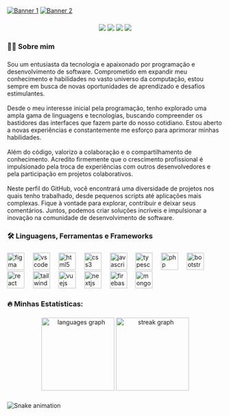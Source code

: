 [![Banner 1](https://imgur.com/oL1CXio.png)](https://www.github.com/banner1)
[![Banner 2](https://imgur.com/2kZ8VVR.png)](https://www.github.com/banner2)


###

<div align="center">
  <a href="https://www.linkedin.com/in/rwbe" target="_blank"><img src="https://img.shields.io/badge/-LinkedIn-%230077B5?style=for-the-badge&logo=linkedin&logoColor=white" target="_blank"></a> 
 </a> 
 <a href="https://www.x.com/rwbemiliano" target="_blank"><img src="https://img.shields.io/badge/X/Twitter-000000?style=for-the-badge&logo=x&logoColor=white" target="_blank"></a>
  </a>
 <a href="https://discord.gg/EXfUHevtuH" target="_blank"><img src="https://img.shields.io/badge/Discord-7289DA?style=for-the-badge&logo=discord&logoColor=white" target="_blank"></a> 
  </a>
  <a href = "mailto:rwbemiliano@gmail.com"><img src="https://img.shields.io/badge/-Gmail-DB4A39?style=for-the-badge&logo=gmail&logoColor=white" target="_blank">
  </a>
</div>

###

<h3 align="left">👩‍💻  Sobre mim</h3>

###

<p align="left">Sou um entusiasta da tecnologia e apaixonado por programação e desenvolvimento de software. Comprometido em expandir meu conhecimento e habilidades no vasto universo da computação, estou sempre em busca de novas oportunidades de aprendizado e desafios estimulantes.<br><br>Desde o meu interesse inicial pela programação, tenho explorado uma ampla gama de linguagens e tecnologias, buscando compreender os bastidores das interfaces que fazem parte do nosso cotidiano. Estou aberto a novas experiências e constantemente me esforço para aprimorar minhas habilidades.<br><br>Além do código, valorizo a colaboração e o compartilhamento de conhecimento. Acredito firmemente que o crescimento profissional é impulsionado pela troca de experiências com outros desenvolvedores e pela participação em projetos colaborativos.<br><br>Neste perfil do GitHub, você encontrará uma diversidade de projetos nos quais tenho trabalhado, desde pequenos scripts até aplicações mais complexas. Fique à vontade para explorar, contribuir e deixar seus comentários. Juntos, podemos criar soluções incríveis e impulsionar a inovação na comunidade de desenvolvimento de software.</p>

###

<h3 align="left">🛠 Linguagens, Ferramentas e Frameworks</h3>

###

<div align="left">
  <img src="https://cdn.jsdelivr.net/gh/devicons/devicon/icons/figma/figma-original.svg" height="40" alt="figma logo"  />
  <img width="12" />
  <img src="https://cdn.jsdelivr.net/gh/devicons/devicon/icons/vscode/vscode-original.svg" height="40" alt="vscode logo"  />
  <img width="12" />
  <img src="https://cdn.jsdelivr.net/gh/devicons/devicon/icons/html5/html5-original.svg" height="40" alt="html5 logo"  />
  <img width="12" />
  <img src="https://cdn.jsdelivr.net/gh/devicons/devicon/icons/css3/css3-original.svg" height="40" alt="css3 logo"  />
  <img width="12" />
  <img src="https://cdn.jsdelivr.net/gh/devicons/devicon/icons/javascript/javascript-original.svg" height="40" alt="javascript logo"  />
  <img width="12" />
  <img src="https://cdn.jsdelivr.net/gh/devicons/devicon/icons/typescript/typescript-original.svg" height="40" alt="typescript logo"  />
  <img width="12" />
  <img src="https://cdn.jsdelivr.net/gh/devicons/devicon/icons/php/php-original.svg" height="40" alt="php logo"  />
  <img width="12" />
  <img src="https://cdn.jsdelivr.net/gh/devicons/devicon/icons/bootstrap/bootstrap-original.svg" height="40" alt="bootstrap logo"  />
  <img width="12" />
  <img src="https://cdn.jsdelivr.net/gh/devicons/devicon/icons/react/react-original.svg" height="40" alt="react logo"  />
  <img width="12" />
 <img src="https://cdn.jsdelivr.net/gh/devicons/devicon@latest/icons/tailwindcss/tailwindcss-original.svg" height="40" alt="tailwindcss logo"  />
  <img width="12" />
  <img src="https://cdn.jsdelivr.net/gh/devicons/devicon/icons/vuejs/vuejs-original.svg" height="40" alt="vuejs logo"  />
  <img width="12" />
  <img src="https://cdn.jsdelivr.net/gh/devicons/devicon/icons/nextjs/nextjs-original.svg" height="40" alt="nextjs logo"  />
  <img width="12" />
  <img src="https://cdn.jsdelivr.net/gh/devicons/devicon/icons/firebase/firebase-plain.svg" height="40" alt="firebase logo"  />
  <img width="12" />
  <img src="https://cdn.jsdelivr.net/gh/devicons/devicon/icons/mongodb/mongodb-original.svg" height="40" alt="mongodb logo"  />
</div>

###

<h3 align="left">🔥   Minhas Estatísticas:</h3>

###

<div align="center">
  <img src="https://github-readme-stats.vercel.app/api/top-langs?username=rwbe&locale=pt-br&hide_title=false&layout=compact&card_width=320&langs_count=6&theme=apprentice&hide_border=true&order=2" height="170" alt="languages graph"  />
  <img src="https://streak-stats.demolab.com?user=rwbe&locale=pt-br&mode=daily&theme=apprentice&hide_border=true&border_radius=5&order=3" height="170" alt="streak graph"  />
</div>

###

<img src="https://raw.githubusercontent.com/rwbe/rwbe/output/snake.svg" alt="Snake animation" />

###
